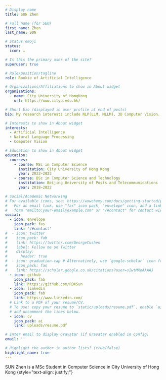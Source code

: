 ```yaml
---
# Display name
title: SUN Zhen

# Full name (for SEO)
first_name: Zhen
last_name: SUN

# Status emoji
status:
  icon: ☕️

# Is this the primary user of the site?
superuser: true

# Role/position/tagline
role: Rookie of Artificial Intelligence

# Organizations/Affiliations to show in About widget
organizations:
  - name: City University of HongKong
    url: https://www.cityu.edu.hk/

# Short bio (displayed in user profile at end of posts)
bio: My research interests include NLP(LLM, MLLM), 3D Computer Vision.

# Interests to show in About widget
interests:
  - Artificial Intelligence
  - Natural Language Processing
  - Computer Vision

# Education to show in About widget
education:
  courses:
    - course: MSc in Computer Science
      institution: City University of Hong Kong
      year: 2022~2023
    - course: BSc in Computer Science and Technology
      institution: Beijing University of Posts and Telecommunications (BUPT) 
      year: 2018~2022

# Social/Academic Networking
# For available icons, see: https://wowchemy.com/docs/getting-started/page-builder/#icons
#   For an email link, use "fas" icon pack, "envelope" icon, and a link in the
#   form "mailto:your-email@example.com" or "/#contact" for contact widget.
social:
  - icon: envelope
    icon_pack: fas
    link: '/#contact'
#  - icon: twitter
#    icon_pack: fab
#    link: https://twitter.com/GeorgeCushen
#    label: Follow me on Twitter
#    display:
#      header: true
#  - icon: graduation-cap # Alternatively, use `google-scholar` icon from `ai` icon pack
#    icon_pack: fas
#    link: https://scholar.google.co.uk/citations?user=sIwtMXoAAAAJ
  - icon: github
    icon_pack: fab
    link: https://github.com/RDXSun
  - icon: linkedin
    icon_pack: fab
    link: https://www.linkedin.com/
  # Link to a PDF of your resume/CV.
  # To use: copy your resume to `static/uploads/resume.pdf`, enable `ai` icons in `params.yaml`,
  # and uncomment the lines below.
  - icon: cv
    icon_pack: ai
    link: uploads/resume.pdf

# Enter email to display Gravatar (if Gravatar enabled in Config)
email: ''

# Highlight the author in author lists? (true/false)
highlight_name: true
---
```


SUN Zhen is a MSc Student in Computer Science in City University of Hong Kong
{style="text-align: justify;"}
